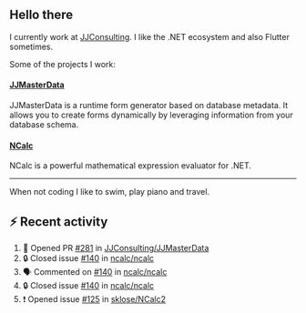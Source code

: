 ## Hello there 

I currently work at [JJConsulting](https://www.github.com/jjconsulting). I like the .NET ecosystem and also Flutter sometimes. 

Some of the projects I work:
#### [JJMasterData](https://www.github.com/jjconsulting/JJMasterData) 
JJMasterData is a runtime form generator based on database metadata. It allows you to create forms dynamically by leveraging information from your database schema.

#### [NCalc](https://www.github.com/ncalc/ncalc) 
NCalc is a powerful mathematical expression evaluator for .NET.

---

When not coding I like to swim, play piano and travel.
<!--
I also have a tailless cat:

<img src="https://github.com/user-attachments/assets/43e65a0e-6603-42f2-bd36-d203384d9c81" width="150"/>
-->
<!--Easter egg for you reading the source 🥚 https://www.youtube.com/watch?v=dQw4w9WgXcQ-->


## ⚡ Recent activity

<!--START_SECTION:activity-->
1. 💪 Opened PR [#281](https://github.com/JJConsulting/JJMasterData/pull/281) in [JJConsulting/JJMasterData](https://github.com/JJConsulting/JJMasterData)
2. 🔒 Closed issue [#140](https://github.com/ncalc/ncalc/issues/140) in [ncalc/ncalc](https://github.com/ncalc/ncalc)
3. 🗣 Commented on [#140](https://github.com/ncalc/ncalc/issues/140#issuecomment-2480867808) in [ncalc/ncalc](https://github.com/ncalc/ncalc)
4. 🔒 Closed issue [#140](https://github.com/ncalc/ncalc/issues/140) in [ncalc/ncalc](https://github.com/ncalc/ncalc)
5. ❗ Opened issue [#125](https://github.com/sklose/NCalc2/issues/125) in [sklose/NCalc2](https://github.com/sklose/NCalc2)
<!--END_SECTION:activity-->
